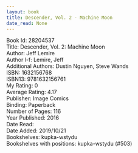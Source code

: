 ```yaml
---
layout: book
title: Descender, Vol. 2 - Machine Moon
date_read: None
---
```


Book Id: 28204537<br />
Title: Descender, Vol. 2: Machine Moon<br />
Author: Jeff Lemire<br />
Author l-f: Lemire, Jeff<br />
Additional Authors: Dustin Nguyen, Steve Wands<br />
ISBN: 1632156768<br />
ISBN13: 9781632156761<br />
My Rating: 0<br />
Average Rating: 4.17<br />
Publisher: Image Comics<br />
Binding: Paperback<br />
Number of Pages: 116<br />
Year Published: 2016<br />
Date Read: <br />
Date Added: 2019/10/21<br />
Bookshelves: kupka-wstydu<br />
Bookshelves with positions: kupka-wstydu (#503)<br />

